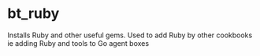 # bt_ruby

Installs Ruby and other useful gems. Used to add Ruby by other cookbooks ie adding Ruby and tools to Go agent boxes

